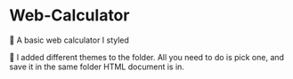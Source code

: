 # Web-Calculator

🧮 A basic web calculator I styled

🌈 I added different themes to the folder. All you need to do is pick one, and save it in the same folder HTML document is in. 
